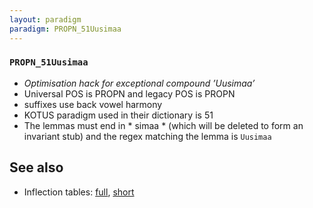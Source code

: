 ```yaml
---
layout: paradigm
paradigm: PROPN_51Uusimaa
---
```

### ` PROPN_51Uusimaa `

* _Optimisation hack for exceptional compound ’Uusimaa’_
* Universal POS is PROPN and legacy POS is PROPN
* suffixes use back vowel harmony
* KOTUS paradigm used in their dictionary is 51
* The lemmas must end in * simaa * (which will be deleted to form an invariant stub) and the regex matching the lemma is ` Uusimaa `

## See also

* Inflection tables: [full](gen/5/uusimaa.html), [short](gen/5/uusimaa_wikt.html)

